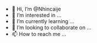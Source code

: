 - 👋 Hi, I’m @Nhincaije
- 👀 I’m interested in ...
- 🌱 I’m currently learning ...
- 💞️ I’m looking to collaborate on ...
- 📫 How to reach me ...

<!---
Nhincaije/Nhincaije is a ✨ special ✨ repository because its `README.md` (this file) appears on your GitHub profile.
You can click the Preview link to take a look at your changes.
--->
